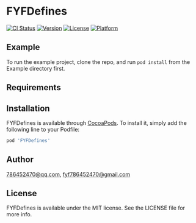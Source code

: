 # FYFDefines

[![CI Status](https://img.shields.io/travis/786452470@qq.com/FYFDefines.svg?style=flat)](https://travis-ci.org/786452470@qq.com/FYFDefines)
[![Version](https://img.shields.io/cocoapods/v/FYFDefines.svg?style=flat)](https://cocoapods.org/pods/FYFDefines)
[![License](https://img.shields.io/cocoapods/l/FYFDefines.svg?style=flat)](https://cocoapods.org/pods/FYFDefines)
[![Platform](https://img.shields.io/cocoapods/p/FYFDefines.svg?style=flat)](https://cocoapods.org/pods/FYFDefines)

## Example

To run the example project, clone the repo, and run `pod install` from the Example directory first.

## Requirements

## Installation

FYFDefines is available through [CocoaPods](https://cocoapods.org). To install
it, simply add the following line to your Podfile:

```ruby
pod 'FYFDefines'
```

## Author

786452470@qq.com, fyf786452470@gmail.com

## License

FYFDefines is available under the MIT license. See the LICENSE file for more info.
